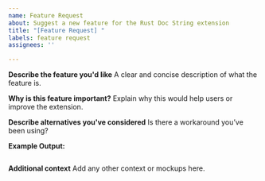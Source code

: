 ```yaml
---
name: Feature Request
about: Suggest a new feature for the Rust Doc String extension
title: "[Feature Request] "
labels: feature request
assignees: ''

---
```


**Describe the feature you'd like**
A clear and concise description of what the feature is.

**Why is this feature important?**
Explain why this would help users or improve the extension.

**Describe alternatives you've considered**
Is there a workaround you’ve been using?

**Example Output:**

```rust

```

**Additional context**
Add any other context or mockups here.